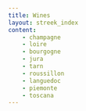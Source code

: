 ```yaml
---
title: Wines
layout: streek_index
content:
    - champagne
    - loire 
    - bourgogne
    - jura
    - tarn
    - roussillon
    - languedoc
    - piemonte
    - toscana
---
```


